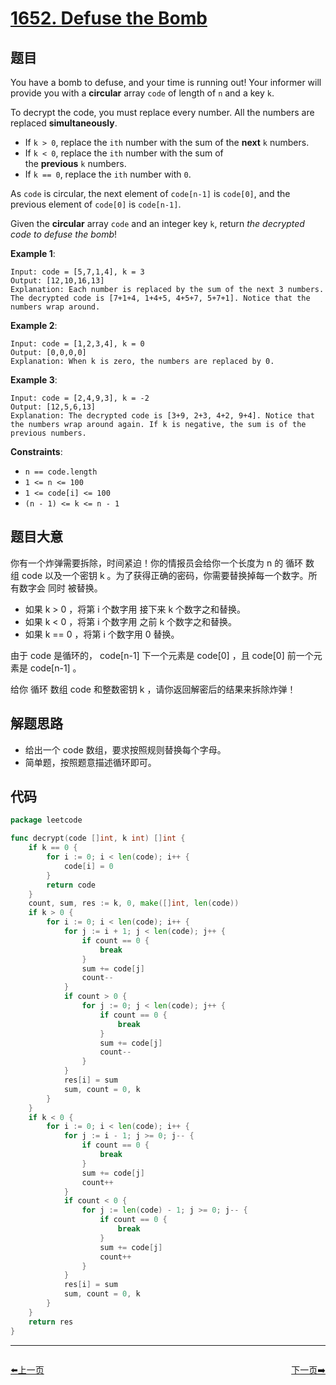 # [1652. Defuse the Bomb](https://leetcode.com/problems/defuse-the-bomb/)


## 题目

You have a bomb to defuse, and your time is running out! Your informer will provide you with a **circular** array `code` of length of `n` and a key `k`.

To decrypt the code, you must replace every number. All the numbers are replaced **simultaneously**.

- If `k > 0`, replace the `ith` number with the sum of the **next** `k` numbers.
- If `k < 0`, replace the `ith` number with the sum of the **previous** `k` numbers.
- If `k == 0`, replace the `ith` number with `0`.

As `code` is circular, the next element of `code[n-1]` is `code[0]`, and the previous element of `code[0]` is `code[n-1]`.

Given the **circular** array `code` and an integer key `k`, return *the decrypted code to defuse the bomb*!

**Example 1**:

```
Input: code = [5,7,1,4], k = 3
Output: [12,10,16,13]
Explanation: Each number is replaced by the sum of the next 3 numbers. The decrypted code is [7+1+4, 1+4+5, 4+5+7, 5+7+1]. Notice that the numbers wrap around.
```

**Example 2**:

```
Input: code = [1,2,3,4], k = 0
Output: [0,0,0,0]
Explanation: When k is zero, the numbers are replaced by 0. 
```

**Example 3**:

```
Input: code = [2,4,9,3], k = -2
Output: [12,5,6,13]
Explanation: The decrypted code is [3+9, 2+3, 4+2, 9+4]. Notice that the numbers wrap around again. If k is negative, the sum is of the previous numbers.
```

**Constraints**:

- `n == code.length`
- `1 <= n <= 100`
- `1 <= code[i] <= 100`
- `(n - 1) <= k <= n - 1`

## 题目大意

你有一个炸弹需要拆除，时间紧迫！你的情报员会给你一个长度为 n 的 循环 数组 code 以及一个密钥 k 。为了获得正确的密码，你需要替换掉每一个数字。所有数字会 同时 被替换。

- 如果 k > 0 ，将第 i 个数字用 接下来 k 个数字之和替换。
- 如果 k < 0 ，将第 i 个数字用 之前 k 个数字之和替换。
- 如果 k == 0 ，将第 i 个数字用 0 替换。

由于 code 是循环的， code[n-1] 下一个元素是 code[0] ，且 code[0] 前一个元素是 code[n-1] 。

给你 循环 数组 code 和整数密钥 k ，请你返回解密后的结果来拆除炸弹！

## 解题思路

- 给出一个 code 数组，要求按照规则替换每个字母。
- 简单题，按照题意描述循环即可。

## 代码

```go
package leetcode

func decrypt(code []int, k int) []int {
	if k == 0 {
		for i := 0; i < len(code); i++ {
			code[i] = 0
		}
		return code
	}
	count, sum, res := k, 0, make([]int, len(code))
	if k > 0 {
		for i := 0; i < len(code); i++ {
			for j := i + 1; j < len(code); j++ {
				if count == 0 {
					break
				}
				sum += code[j]
				count--
			}
			if count > 0 {
				for j := 0; j < len(code); j++ {
					if count == 0 {
						break
					}
					sum += code[j]
					count--
				}
			}
			res[i] = sum
			sum, count = 0, k
		}
	}
	if k < 0 {
		for i := 0; i < len(code); i++ {
			for j := i - 1; j >= 0; j-- {
				if count == 0 {
					break
				}
				sum += code[j]
				count++
			}
			if count < 0 {
				for j := len(code) - 1; j >= 0; j-- {
					if count == 0 {
						break
					}
					sum += code[j]
					count++
				}
			}
			res[i] = sum
			sum, count = 0, k
		}
	}
	return res
}
```


----------------------------------------------
<div style="display: flex;justify-content: space-between;align-items: center;">
<p><a href="https://books.halfrost.com/leetcode/ChapterFour/1600~1699/1649.Create-Sorted-Array-through-Instructions/">⬅️上一页</a></p>
<p><a href="https://books.halfrost.com/leetcode/ChapterFour/1600~1699/1653.Minimum-Deletions-to-Make-String-Balanced/">下一页➡️</a></p>
</div>
